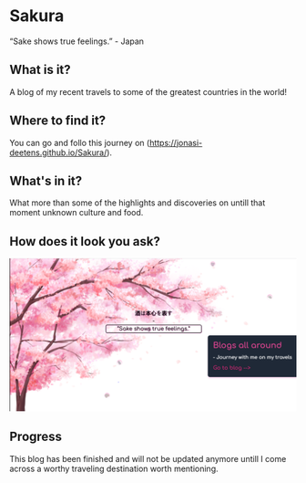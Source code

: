 # Sakura
“Sake shows true feelings.” - Japan

## What is it?
A blog of my recent travels to some of the greatest countries in the world!


## Where to find it?
You can go and follo this journey on (https://jonasi-deetens.github.io/Sakura/).

## What's in it?
What more than some of the highlights and discoveries on untill that moment unknown culture and food.

## How does it look you ask?
![](./images/preview.PNG)

## Progress

This blog has been finished and will not be updated anymore untill I come across a worthy traveling destination worth mentioning.